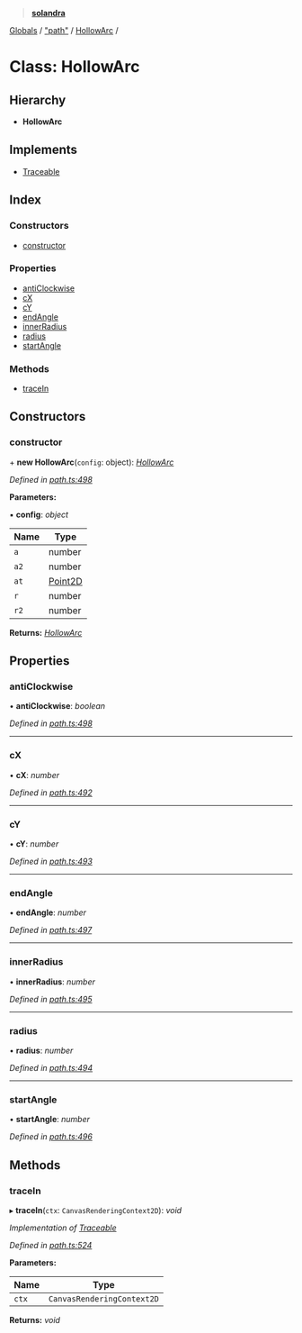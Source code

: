 > **[solandra](../README.md)**

[Globals](../README.md) / ["path"](../modules/_path_.md) / [HollowArc](_path_.hollowarc.md) /

# Class: HollowArc

## Hierarchy

* **HollowArc**

## Implements

* [Traceable](../interfaces/_path_.traceable.md)

## Index

### Constructors

* [constructor](_path_.hollowarc.md#constructor)

### Properties

* [antiClockwise](_path_.hollowarc.md#anticlockwise)
* [cX](_path_.hollowarc.md#cx)
* [cY](_path_.hollowarc.md#cy)
* [endAngle](_path_.hollowarc.md#endangle)
* [innerRadius](_path_.hollowarc.md#innerradius)
* [radius](_path_.hollowarc.md#radius)
* [startAngle](_path_.hollowarc.md#startangle)

### Methods

* [traceIn](_path_.hollowarc.md#tracein)

## Constructors

###  constructor

\+ **new HollowArc**(`config`: object): *[HollowArc](_path_.hollowarc.md)*

*Defined in [path.ts:498](https://github.com/jamesporter/solandra/blob/a654911/src/lib/path.ts#L498)*

**Parameters:**

▪ **config**: *object*

Name | Type |
------ | ------ |
`a` | number |
`a2` | number |
`at` | [Point2D](../modules/_types_sol_.md#point2d) |
`r` | number |
`r2` | number |

**Returns:** *[HollowArc](_path_.hollowarc.md)*

## Properties

###  antiClockwise

• **antiClockwise**: *boolean*

*Defined in [path.ts:498](https://github.com/jamesporter/solandra/blob/a654911/src/lib/path.ts#L498)*

___

###  cX

• **cX**: *number*

*Defined in [path.ts:492](https://github.com/jamesporter/solandra/blob/a654911/src/lib/path.ts#L492)*

___

###  cY

• **cY**: *number*

*Defined in [path.ts:493](https://github.com/jamesporter/solandra/blob/a654911/src/lib/path.ts#L493)*

___

###  endAngle

• **endAngle**: *number*

*Defined in [path.ts:497](https://github.com/jamesporter/solandra/blob/a654911/src/lib/path.ts#L497)*

___

###  innerRadius

• **innerRadius**: *number*

*Defined in [path.ts:495](https://github.com/jamesporter/solandra/blob/a654911/src/lib/path.ts#L495)*

___

###  radius

• **radius**: *number*

*Defined in [path.ts:494](https://github.com/jamesporter/solandra/blob/a654911/src/lib/path.ts#L494)*

___

###  startAngle

• **startAngle**: *number*

*Defined in [path.ts:496](https://github.com/jamesporter/solandra/blob/a654911/src/lib/path.ts#L496)*

## Methods

###  traceIn

▸ **traceIn**(`ctx`: `CanvasRenderingContext2D`): *void*

*Implementation of [Traceable](../interfaces/_path_.traceable.md)*

*Defined in [path.ts:524](https://github.com/jamesporter/solandra/blob/a654911/src/lib/path.ts#L524)*

**Parameters:**

Name | Type |
------ | ------ |
`ctx` | `CanvasRenderingContext2D` |

**Returns:** *void*